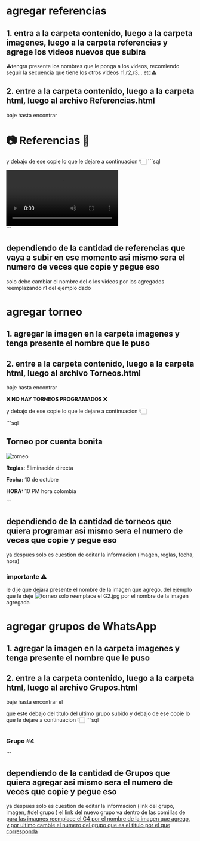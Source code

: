 # agregar referencias
## 1. entra a la carpeta contenido, luego a la carpeta imagenes, luego a la carpeta referencias y agrege los videos nuevos que subira
⚠️tengra presente los nombres que le ponga a los videos, recomiendo seguir la secuencia que tiene los otros videos r1,r2,r3... etc⚠️
## 2. entre a la carpeta contenido, luego a la carpeta html, luego al archivo Referencias.html
baje hasta encontrar <h1>📷 Referencias 🎥</h1> y debajo de ese copie lo que le dejare a continuacion 👇🏻
´´´sql
<div class="galeria">
    <div class="galeria-item">
      <video controls>
        <source src="../Images/Referencias/r1.mp4" type="video/mp4">
        Tu navegador no soporta videos.
      </video>
</div>
´´´

## dependiendo de la cantidad de referencias que vaya a subir en ese momento asi mismo sera el numero de veces que copie y pegue eso
solo debe cambiar el nombre del o los videos por los agregados reemplazando r1 del ejemplo dado

# agregar torneo
## 1. agregar la imagen en la carpeta imagenes y tenga presente el nombre que le puso
## 2. entre a la carpeta contenido, luego a la carpeta html, luego al archivo Torneos.html
baje hasta encontrar <p class="no-torneo"><strong>❌ NO HAY TORNEOS PROGRAMADOS ❌</strong></p> y debajo de ese copie lo que le dejare a continuacion 👇🏻 

´´´sql
<div class="torneo">
    <h2>Torneo por cuenta bonita</h2>
    <img src="../Images/G2.jpg" alt="torneo">
    <p><strong>Reglas:</strong> Eliminación directa</p>
    <p><strong>Fecha:</strong> 10 de octubre</p>
    <p><strong>HORA:</strong> 10 PM hora colombia</p>
</div>
´´´

## dependiendo de la cantidad de torneos que quiera programar asi mismo sera el numero de veces que copie y pegue eso
ya despues solo es cuestion de editar la informacion (imagen, reglas, fecha, hora)

### importante ⚠️
le dije que dejara presente el nombre de la imagen que agrego, del ejemplo que le deje <img src="../Images/G2.jpg" alt="torneo"> solo reemplace el G2.jpg por el nombre de la imagen agregada 

# agregar grupos de WhatsApp

## 1. agregar la imagen en la carpeta imagenes y tenga presente el nombre que le puso
## 2. entre a la carpeta contenido, luego a la carpeta html, luego al archivo Grupos.html
baje hasta encontrar el </div> que este debajo del titulo del ultimo grupo subido y debajo de ese copie lo que le dejare a continuacion 👇🏻
´´´sql
<div class="tarjeta">
    <a href="https://chat.whatsapp.com/B9AdOUOt9cEJmvLmEUIPqO?mode=ems_copy_c"> 
    <img src="../Images/G4.jpg" alt="">
    </a>
    <h3>Grupo #4 </h3>
</div>
´´´

## dependiendo de la cantidad de Grupos que quiera agregar asi mismo sera el numero de veces que copie y pegue eso
ya despues solo es cuestion de editar la informacion (link del grupo, imagen, #del grupo ) el link del nuevo grupo va dentro de las comillas de <a href="https://chat.whatsapp.com/B9AdOUOt9cEJmvLmEUIPqO?mode=ems_copy_c"> para las imagnes reemplace el G4 por el nombre de la imagen que agrego, y por ultimo cambie el numero del grupo que es el titulo por el que corresponda 